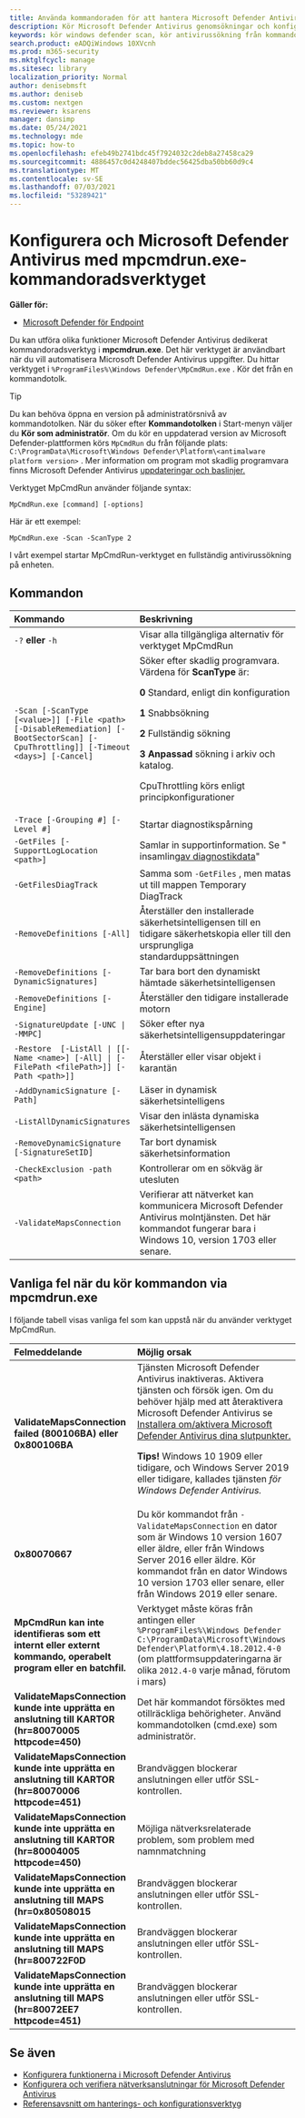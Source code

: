 ```yaml
---
title: Använda kommandoraden för att hantera Microsoft Defender Antivirus
description: Kör Microsoft Defender Antivirus genomsökningar och konfigurera nästa generations skydd med ett dedikerat kommandoradsverktyg.
keywords: kör windows defender scan, kör antivirussökning från kommandoraden, kör windows defender scan från kommandoraden, mpcmdrun, defender
search.product: eADQiWindows 10XVcnh
ms.prod: m365-security
ms.mktglfcycl: manage
ms.sitesec: library
localization_priority: Normal
author: denisebmsft
ms.author: deniseb
ms.custom: nextgen
ms.reviewer: ksarens
manager: dansimp
ms.date: 05/24/2021
ms.technology: mde
ms.topic: how-to
ms.openlocfilehash: efeb49b2741bdc45f7924032c2deb8a27458ca29
ms.sourcegitcommit: 4886457c0d4248407bddec56425dba50bb60d9c4
ms.translationtype: MT
ms.contentlocale: sv-SE
ms.lasthandoff: 07/03/2021
ms.locfileid: "53289421"
---
```

# <a name="configure-and-manage-microsoft-defender-antivirus-with-the-mpcmdrunexe-command-line-tool"></a>Konfigurera och Microsoft Defender Antivirus med mpcmdrun.exe-kommandoradsverktyget

**Gäller för:**

- [Microsoft Defender för Endpoint](/microsoft-365/security/defender-endpoint/)

Du kan utföra olika funktioner Microsoft Defender Antivirus dedikerat kommandoradsverktyg i **mpcmdrun.exe**. Det här verktyget är användbart när du vill automatisera Microsoft Defender Antivirus uppgifter. Du hittar verktyget i `%ProgramFiles%\Windows Defender\MpCmdRun.exe` . Kör det från en kommandotolk.

> [!TIP]
> Du kan behöva öppna en version på administratörsnivå av kommandotolken. När du söker efter **Kommandotolken** i Start-menyn väljer du **Kör som administratör**. Om du kör en uppdaterad version av Microsoft Defender-plattformen körs `MpCmdRun` du från följande plats: `C:\ProgramData\Microsoft\Windows Defender\Platform\<antimalware platform version>` . Mer information om program mot skadlig programvara finns Microsoft Defender Antivirus [uppdateringar och baslinjer.](manage-updates-baselines-microsoft-defender-antivirus.md)

Verktyget MpCmdRun använder följande syntax:

```console
MpCmdRun.exe [command] [-options]
```

Här är ett exempel:

```console
MpCmdRun.exe -Scan -ScanType 2
``` 

I vårt exempel startar MpCmdRun-verktyget en fullständig antivirussökning på enheten.

## <a name="commands"></a>Kommandon

| Kommando  | Beskrivning   |
|:----|:----|
| `-?` **eller** `-h`   | Visar alla tillgängliga alternativ för verktyget MpCmdRun |
| `-Scan [-ScanType [<value>]] [-File <path> [-DisableRemediation] [-BootSectorScan] [-CpuThrottling]] [-Timeout <days>] [-Cancel]` | Söker efter skadlig programvara. Värdena för **ScanType** är:<p>**0** Standard, enligt din konfiguration<p>**1** Snabbsökning<p>**2** Fullständig sökning<p>**3 Anpassad** sökning i arkiv och katalog.<p>CpuThrottling körs enligt principkonfigurationer |
| `-Trace [-Grouping #] [-Level #]` | Startar diagnostikspårning |
| `-GetFiles [-SupportLogLocation <path>]` | Samlar in supportinformation. Se " insamling[av diagnostikdata](collect-diagnostic-data.md)"  |
| `-GetFilesDiagTrack`  | Samma som `-GetFiles` , men matas ut till mappen Temporary DiagTrack |
| `-RemoveDefinitions [-All]` | Återställer den installerade säkerhetsintelligensen till en tidigare säkerhetskopia eller till den ursprungliga standarduppsättningen |
| `-RemoveDefinitions [-DynamicSignatures]` | Tar bara bort den dynamiskt hämtade säkerhetsintelligensen |
| `-RemoveDefinitions [-Engine]` | Återställer den tidigare installerade motorn |
| `-SignatureUpdate [-UNC \| -MMPC]` | Söker efter nya säkerhetsintelligensuppdateringar |
| `-Restore  [-ListAll \| [[-Name <name>] [-All] \| [-FilePath <filePath>]] [-Path <path>]]` | Återställer eller visar objekt i karantän |
| `-AddDynamicSignature [-Path]` | Läser in dynamisk säkerhetsintelligens |
| `-ListAllDynamicSignatures` | Visar den inlästa dynamiska säkerhetsintelligensen |
| `-RemoveDynamicSignature [-SignatureSetID]` | Tar bort dynamisk säkerhetsinformation |
| `-CheckExclusion -path <path>` | Kontrollerar om en sökväg är utesluten |
| `-ValidateMapsConnection` | Verifierar att nätverket kan kommunicera Microsoft Defender Antivirus molntjänsten. Det här kommandot fungerar bara i Windows 10, version 1703 eller senare.|

## <a name="common-errors-in-running-commands-via-mpcmdrunexe"></a>Vanliga fel när du kör kommandon via mpcmdrun.exe 

I följande tabell visas vanliga fel som kan uppstå när du använder verktyget MpCmdRun.

|Felmeddelande | Möjlig orsak |
|:----|:----|
| **ValidateMapsConnection failed (800106BA)** **eller 0x800106BA** | Tjänsten Microsoft Defender Antivirus inaktiveras. Aktivera tjänsten och försök igen. Om du behöver hjälp med att återaktivera Microsoft Defender Antivirus se [Installera om/aktivera Microsoft Defender Antivirus dina slutpunkter.](switch-to-microsoft-defender-setup.md#reinstallenable-microsoft-defender-antivirus-on-your-endpoints)<p> **Tips!** Windows 10 1909 eller tidigare, och Windows Server 2019 eller tidigare, kallades tjänsten *för Windows Defender Antivirus.* |
| **0x80070667** | Du kör kommandot från `-ValidateMapsConnection` en dator som är Windows 10 version 1607 eller äldre, eller från Windows Server 2016 eller äldre. Kör kommandot från en dator Windows 10 version 1703 eller senare, eller från Windows 2019 eller senare.|
| **MpCmdRun kan inte identifieras som ett internt eller externt kommando, operabelt program eller en batchfil.** | Verktyget måste köras från antingen eller `%ProgramFiles%\Windows Defender` `C:\ProgramData\Microsoft\Windows Defender\Platform\4.18.2012.4-0` (om plattformsuppdateringarna är olika `2012.4-0` varje månad, förutom i mars)|
| **ValidateMapsConnection kunde inte upprätta en anslutning till KARTOR (hr=80070005 httpcode=450)** | Det här kommandot försöktes med otillräckliga behörigheter. Använd kommandotolken (cmd.exe) som administratör.|
| **ValidateMapsConnection kunde inte upprätta en anslutning till KARTOR (hr=80070006 httpcode=451)** | Brandväggen blockerar anslutningen eller utför SSL-kontrollen. |
| **ValidateMapsConnection kunde inte upprätta en anslutning till KARTOR (hr=80004005 httpcode=450)** | Möjliga nätverksrelaterade problem, som problem med namnmatchning|
| **ValidateMapsConnection kunde inte upprätta en anslutning till MAPS (hr=0x80508015** | Brandväggen blockerar anslutningen eller utför SSL-kontrollen. |
| **ValidateMapsConnection kunde inte upprätta en anslutning till MAPS (hr=800722F0D** | Brandväggen blockerar anslutningen eller utför SSL-kontrollen. |
| **ValidateMapsConnection kunde inte upprätta en anslutning till MAPS (hr=80072EE7 httpcode=451)** | Brandväggen blockerar anslutningen eller utför SSL-kontrollen. |

## <a name="see-also"></a>Se även

- [Konfigurera funktionerna i Microsoft Defender Antivirus](configure-microsoft-defender-antivirus-features.md)
- [Konfigurera och verifiera nätverksanslutningar för Microsoft Defender Antivirus](configure-network-connections-microsoft-defender-antivirus.md)
- [Referensavsnitt om hanterings- och konfigurationsverktyg](configuration-management-reference-microsoft-defender-antivirus.md)
